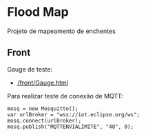 # Flood Map

Projeto de mapeamento de enchentes

## Front
Gauge de teste: 
- [/front/Gauge.html](https://vhsoaresr.github.io/FloodMap/front/Gauge.html)


Para realizar teste de conexão de MQTT:
```
mosq = new Mosquitto();
var urlBroker = "wss://iot.eclipse.org/ws";
mosq.connect(urlBroker);
mosq.publish("MQTTENVIALIMITE", "48", 0);
```
